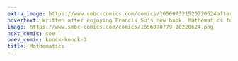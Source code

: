 ```yaml
---
extra_image: https://www.smbc-comics.com/comics/165607321520220624after.png
hovertext: Written after enjoying Francis Su's new book, Mathematics for Human Flourishing, which slightly changed my view about this type of question.
image: https://www.smbc-comics.com/comics/1656070779-20220624.png
next_comic: see
prev_comic: knock-knock-3
title: Mathematics
---
```


